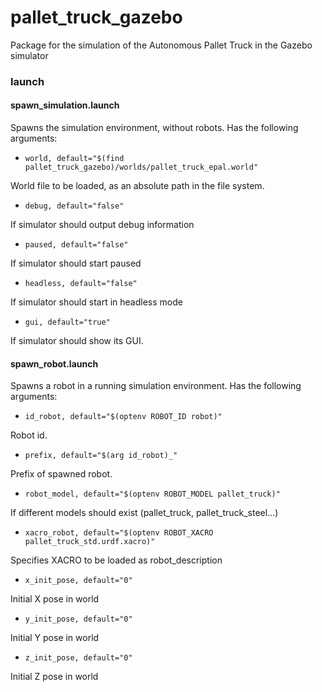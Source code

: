 # pallet_truck_gazebo

Package for the simulation of the Autonomous Pallet Truck in the Gazebo simulator

### launch

#### spawn_simulation.launch

Spawns the simulation environment, without robots. Has the following arguments:

* ``` world, default="$(find pallet_truck_gazebo)/worlds/pallet_truck_epal.world" ```

World file to be loaded, as an absolute path in the file system.

* ``` debug, default="false" ```

If simulator should output debug information

* ``` paused, default="false" ```

If simulator should start paused

* ``` headless, default="false" ```

If simulator should start in headless mode

* ``` gui, default="true" ```

If simulator should show its GUI.

#### spawn_robot.launch

Spawns a robot in a running simulation environment. Has the following arguments:

* ``` id_robot, default="$(optenv ROBOT_ID robot)"  ```

Robot id.

* ``` prefix, default="$(arg id_robot)_"  ```

Prefix of spawned robot.

* ``` robot_model, default="$(optenv ROBOT_MODEL pallet_truck)"  ```

If different models should exist (pallet_truck, pallet_truck_steel...)

* ``` xacro_robot, default="$(optenv ROBOT_XACRO pallet_truck_std.urdf.xacro)"  ```

Specifies XACRO to be loaded as robot_description

* ``` x_init_pose, default="0"  ```

Initial X pose in world 

* ``` y_init_pose, default="0"  ```

Initial Y pose in world 

* ``` z_init_pose, default="0"  ```

Initial Z pose in world 
